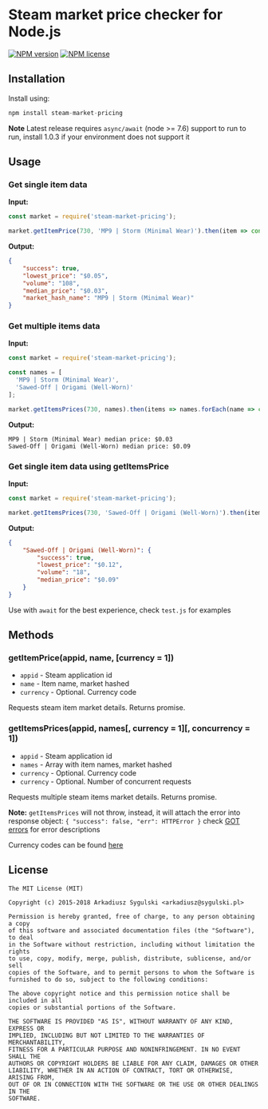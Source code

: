 # Steam market price checker for Node.js
[![NPM version](https://img.shields.io/npm/v/steam-market-pricing.svg)](https://npmjs.org/package/steam-market-pricing "View this project on NPM")
[![NPM license](https://img.shields.io/npm/l/steam-market-pricing.svg)](https://npmjs.org/package/steam-market-pricing "View this project on NPM")

## Installation

Install using:
```js
npm install steam-market-pricing
```

**Note** Latest release requires `async/await` (node >= 7.6) support to run  to run, install 1.0.3 if your environment does not support it

## Usage

### Get single item data
**Input:**
```js
const market = require('steam-market-pricing');

market.getItemPrice(730, 'MP9 | Storm (Minimal Wear)').then(item => console.log(item));
```

**Output:**
```json
{
    "success": true,
    "lowest_price": "$0.05",
    "volume": "108",
    "median_price": "$0.03",
    "market_hash_name": "MP9 | Storm (Minimal Wear)"
}
```

### Get multiple items data
**Input:**
```js
const market = require('steam-market-pricing');

const names = [
  'MP9 | Storm (Minimal Wear)',
  'Sawed-Off | Origami (Well-Worn)'
];

market.getItemsPrices(730, names).then(items => names.forEach(name => console.log(`${name}: ${items[name].median_price}`)));
```

**Output:**
```
MP9 | Storm (Minimal Wear) median price: $0.03
Sawed-Off | Origami (Well-Worn) median price: $0.09
```

### Get single item data using getItemsPrice
**Input:**
```js
const market = require('steam-market-pricing');

market.getItemsPrices(730, 'Sawed-Off | Origami (Well-Worn)').then(items => console.log(items));
```

**Output:**
```json
{
    "Sawed-Off | Origami (Well-Worn)": {
        "success": true,
        "lowest_price": "$0.12",
        "volume": "18",
        "median_price": "$0.09"
    }
}
```

Use with `await` for the best experience, check `test.js` for examples

## Methods

### getItemPrice(appid, name, [currency = 1])
- `appid` - Steam application id
- `name` - Item name, market hashed
- `currency` - Optional. Currency code

Requests steam item market details. Returns promise.

### getItemsPrices(appid, names[, currency = 1][, concurrency = 1])
- `appid` - Steam application id
- `names` - Array with item names, market hashed
- `currency` - Optional. Currency code
- `currency` - Optional. Number of concurrent requests

Requests multiple steam items market details. Returns promise. 

**Note:** `getItemsPrices` will not throw, instead, it will attach the error into response object: `{ "success": false, "err": HTTPError }` check [GOT errors](https://www.npmjs.com/package/got#errors) for error descriptions

Currency codes can be found [here](https://github.com/SteamRE/SteamKit/blob/master/Resources/SteamLanguage/enums.steamd)

## License

```
The MIT License (MIT)

Copyright (c) 2015-2018 Arkadiusz Sygulski <arkadiusz@sygulski.pl>

Permission is hereby granted, free of charge, to any person obtaining a copy
of this software and associated documentation files (the "Software"), to deal
in the Software without restriction, including without limitation the rights
to use, copy, modify, merge, publish, distribute, sublicense, and/or sell
copies of the Software, and to permit persons to whom the Software is
furnished to do so, subject to the following conditions:

The above copyright notice and this permission notice shall be included in all
copies or substantial portions of the Software.

THE SOFTWARE IS PROVIDED "AS IS", WITHOUT WARRANTY OF ANY KIND, EXPRESS OR
IMPLIED, INCLUDING BUT NOT LIMITED TO THE WARRANTIES OF MERCHANTABILITY,
FITNESS FOR A PARTICULAR PURPOSE AND NONINFRINGEMENT. IN NO EVENT SHALL THE
AUTHORS OR COPYRIGHT HOLDERS BE LIABLE FOR ANY CLAIM, DAMAGES OR OTHER
LIABILITY, WHETHER IN AN ACTION OF CONTRACT, TORT OR OTHERWISE, ARISING FROM,
OUT OF OR IN CONNECTION WITH THE SOFTWARE OR THE USE OR OTHER DEALINGS IN THE
SOFTWARE.
```

